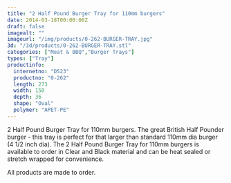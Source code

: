 ```yaml
---
title: "2 Half Pound Burger Tray for 110mm burgers"
date: 2014-03-18T00:00:00Z
draft: false
imagealt: ""
imageurl: "/img/products/0-262-BURGER-TRAY.jpg"
3d: "/3d/products/0-262-BURGER-TRAY.stl"
categories: ["Meat & BBQ","Burger Trays"]
types: ["Tray"]
productinfo:
  internetno: "D523"
  productno: "0-262"
  length: 273
  width: 150
  depth: 36
  shape: "Oval"
  polymer: "APET-PE"
---
```

2 Half Pound Burger Tray for 110mm burgers. The great British Half Pounder burger - this tray is perfect for that larger than standard 110mm dia burger (4 1/2 inch dia). The 2 Half Pound Burger Tray for 110mm burgers is available to order in Clear and Black material and can be heat sealed or stretch wrapped for convenience.

All products are made to order.